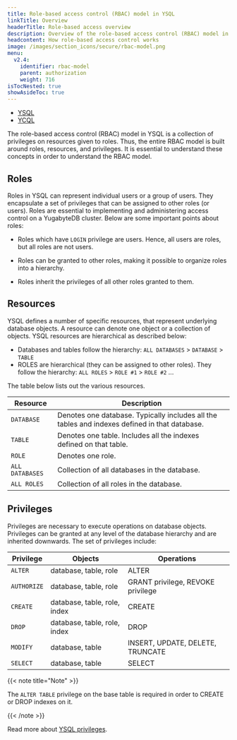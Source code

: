 ```yaml
---
title: Role-based access control (RBAC) model in YSQL
linkTitle: Overview
headerTitle: Role-based access overview
description: Overview of the role-based access control (RBAC) model in YSQL.
headcontent: How role-based access control works
image: /images/section_icons/secure/rbac-model.png
menu:
  v2.4:
    identifier: rbac-model
    parent: authorization
    weight: 716
isTocNested: true
showAsideToc: true
---
```


<ul class="nav nav-tabs-alt nav-tabs-yb">

  <li >
    <a href="/latest/secure/authorization/rbac-model" class="nav-link active">
      <i class="icon-postgres" aria-hidden="true"></i>
      YSQL
    </a>
  </li>

  <li >
    <a href="/latest/secure/authorization/rbac-model-ycql" class="nav-link">
      <i class="icon-cassandra" aria-hidden="true"></i>
      YCQL
    </a>
  </li>

</ul>

The role-based access control (RBAC) model in YSQL is a collection of privileges on resources given to roles. Thus, the entire RBAC model is built around roles, resources, and privileges. It is essential to understand these concepts in order to understand the RBAC model.

## Roles

Roles in YSQL can represent individual users or a group of users. They encapsulate a set of privileges that can be assigned to other roles (or users). Roles are essential to implementing and administering access control on a YugabyteDB cluster. Below are some important points about roles:

* Roles which have `LOGIN` privilege are users. Hence, all users are roles, but all roles are not users.

* Roles can be granted to other roles, making it possible to organize roles into a hierarchy.

* Roles inherit the privileges of all other roles granted to them.

## Resources

YSQL defines a number of specific resources, that represent underlying database objects. A resource can denote one object or a collection of objects. YSQL resources are hierarchical as described below:

* Databases and tables follow the hierarchy: `ALL DATABASES` > `DATABASE` > `TABLE`
* ROLES are hierarchical (they can be assigned to other roles). They follow the hierarchy: `ALL ROLES` > `ROLE #1` > `ROLE #2` ...

The table below lists out the various resources.

Resource        | Description |
----------------|-------------|
`DATABASE`      | Denotes one database. Typically includes all the tables and indexes defined in that database. |
`TABLE`         | Denotes one table. Includes all the indexes defined on that table. |
`ROLE`          | Denotes one role. |
`ALL DATABASES` | Collection of all databases in the database. |
`ALL ROLES`     | Collection of all roles in the database. |

## Privileges

Privileges are necessary to execute operations on database objects. Privileges can be granted at any level of the database hierarchy and are inherited downwards. The set of privileges include:

Privilege  | Objects                      | Operations                          |
------------|------------------------------|-------------------------------------|
`ALTER`     | database, table, role        | ALTER                               |
`AUTHORIZE` | database, table, role        | GRANT privilege, REVOKE privilege |
`CREATE`    | database, table, role, index | CREATE                              |
`DROP`      | database, table, role, index | DROP                                |
`MODIFY`    | database, table              | INSERT, UPDATE, DELETE, TRUNCATE    |
`SELECT`    | database, table              | SELECT                              |

{{< note title="Note" >}}

The `ALTER TABLE` privilege on the base table is required in order to CREATE or DROP indexes on it.

{{< /note >}}

Read more about [YSQL privileges](../../../api/ysql/the-sql-language/statements/dcl_grant/).

